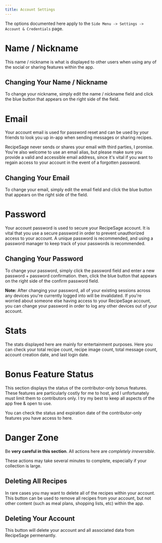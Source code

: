 ```yaml
---
title: Account Settings
---
```


The options documented here apply to the `Side Menu -> Settings -> Account & Credentials` page.

# Name / Nickname

This name / nickname is what is displayed to other users when using any of the social or sharing features within the app.

## Changing Your Name / Nickname

To change your nickname, simply edit the name / nickname field and click the blue button that appears on the right side of the field.

# Email

Your account email is used for password reset and can be used by your friends to look you up in-app when sending messages or sharing recipes.

RecipeSage never sends or shares your email with third parties, I promise. You're also welcome to use an email alias, but please make sure you provide a valid and accessible email address, since it's vital if you want to regain access to your account in the event of a forgotten password.

## Changing Your Email

To change your email, simply edit the email field and click the blue button that appears on the right side of the field.

# Password

Your account password is used to secure your RecipeSage account. It is vital that you use a secure password in order to prevent unauthorized access to your account. A unique password is recommended, and using a password manager to keep track of your passwords is recommended.

## Changing Your Password

To change your password, simply click the password field and enter a new password + password confirmation. then, click the blue button that appears on the right side of the confirm password field.

**Note:** After changing your password, all of your existing sessions across any devices you're currently logged into will be invalidated. If you're worried about someone else having access to your RecipeSage account, you can change your password in order to log any other devices out of your account.

# Stats

The stats displayed here are mainly for entertainment purposes. Here you can check your total recipe count, recipe image count, total message count, account creation date, and last login date.

# Bonus Feature Status

This section displays the status of the contributor-only bonus features. These features are particularly costly for me to host, and I unfortunately must limit them to contributors only. I try my best to keep all aspects of the app free & open to use.

You can check the status and expiration date of the contributor-only features you have access to here.

# Danger Zone

Be **very careful in this section**. All actions here are _completely irreversible_.

These actions may take several minutes to complete, especially if your collection is large.

## Deleting All Recipes

In rare cases you may want to delete all of the recipes within your account. This button can be used to remove all recipes from your account, but not other content (such as meal plans, shopping lists, etc) within the app.

## Deleting Your Account

This button will delete your account and all associated data from RecipeSage permenantly.

